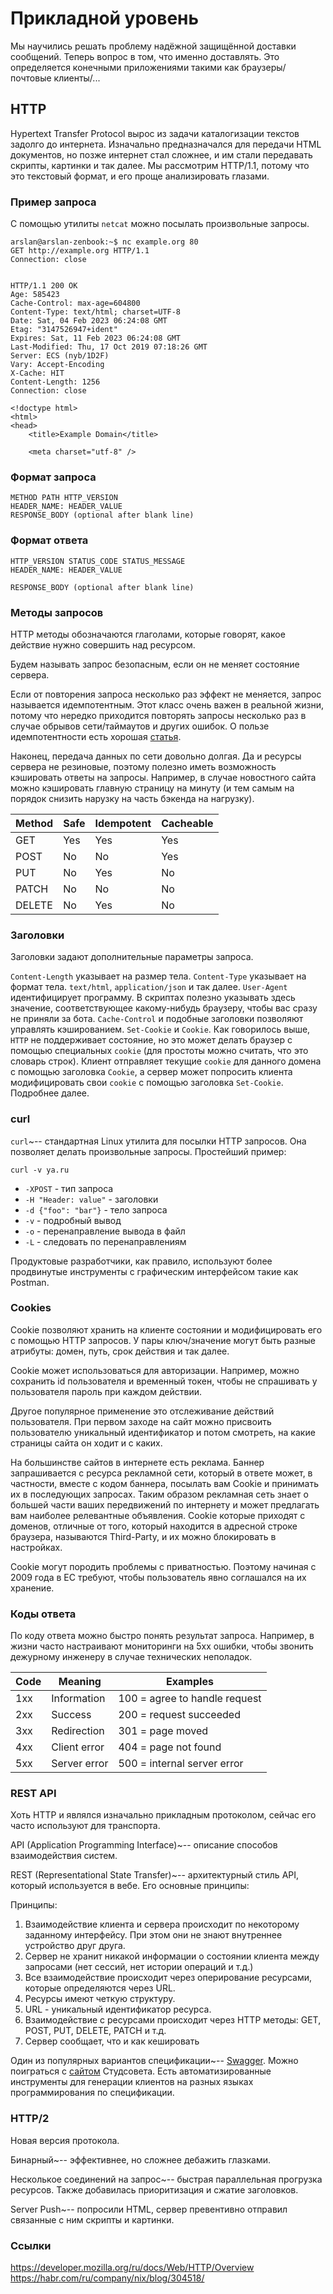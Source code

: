 # Прикладной уровень

Мы научились решать проблему надёжной защищённой доставки сообщений. Теперь вопрос в том, что именно доставлять. Это определяется конечными приложениями такими как браузеры/почтовые клиенты/...

## HTTP

Hypertext Transfer Protocol вырос из задачи каталогизации текстов задолго до интернета. Изначально предназначался для передачи HTML документов, но позже интернет стал сложнее, и им стали передавать скрипты, картинки и так далее. Мы рассмотрим HTTP/1.1, потому что это текстовый формат, и его проще анализировать глазами.

### Пример запроса

С помощью утилиты ``netcat`` можно посылать произвольные запросы.

```
arslan@arslan-zenbook:~$ nc example.org 80   
GET http://example.org HTTP/1.1
Connection: close


HTTP/1.1 200 OK
Age: 585423
Cache-Control: max-age=604800
Content-Type: text/html; charset=UTF-8
Date: Sat, 04 Feb 2023 06:24:08 GMT
Etag: "3147526947+ident"
Expires: Sat, 11 Feb 2023 06:24:08 GMT
Last-Modified: Thu, 17 Oct 2019 07:18:26 GMT
Server: ECS (nyb/1D2F)
Vary: Accept-Encoding
X-Cache: HIT
Content-Length: 1256
Connection: close

<!doctype html>
<html>
<head>
    <title>Example Domain</title>

    <meta charset="utf-8" />
```

### Формат запроса

```
METHOD PATH HTTP_VERSION
HEADER_NAME: HEADER_VALUE
RESPONSE_BODY (optional after blank line)
```

### Формат ответа

```
HTTP_VERSION STATUS_CODE STATUS_MESSAGE
HEADER_NAME: HEADER_VALUE

RESPONSE_BODY (optional after blank line)
```

### Методы запросов

HTTP методы обозначаются глаголами, которые говорят, какое действие нужно совершить над ресурсом.

Будем называть запрос безопасным, если он не меняет состояние сервера.

Если от повторения запроса несколько раз эффект не меняется, запрос называется идемпотентным. Этот класс очень важен в реальной жизни, потому что нередко приходится повторять запросы несколько раз в случае обрывов сети/таймаутов и других ошибок. О пользе идемпотентности есть хорошая [статья](https://habr.com/en/company/yandex/blog/442762/).

Наконец, передача данных по сети довольно долгая. Да и ресурсы сервера не резиновые, поэтому полезно иметь возможность кэшировать ответы на запросы. Например, в случае новостного сайта можно кэшировать главную страницу на минуту (и тем самым на порядок снизить нарузку на часть бэкенда на нагрузку).


| Method | Safe | Idempotent | Cacheable |
|--------|------|------------|-----------|
| GET    | Yes  | Yes        | Yes       |
| POST   | No   | No         | Yes       |
| PUT    | No   | Yes        | No        |
| PATCH  | No   | No         | No        |
| DELETE | No   | Yes        | No        |

### Заголовки

Заголовки задают дополнительные параметры запроса.

``Content-Length`` указывает на размер тела.
``Content-Type`` указывает на формат тела. ``text/html``, ``application/json`` и так далее.
``User-Agent`` идентифицирует программу. В скриптах полезно указывать здесь значение, соответствующее какому-нибудь браузеру, чтобы вас сразу не приняли за бота.
``Cache-Control`` и подобные заголовки позволяют управлять кэшированием.
``Set-Cookie`` и ``Cookie``. Как говорилось выше, ``HTTP`` не поддерживает состояние, но это может делать браузер с помощью специальных ``cookie`` (для простоты можно считать, что это словарь строк). Клиент отправляет текущие ``cookie`` для данного домена с помощью заголовка ``Cookie``, а сервер может попросить клиента модифицировать свои ``cookie`` с помощью заголовка ``Set-Cookie``. Подробнее далее.

### сurl

``curl``~-- стандартная Linux утилита для посылки HTTP запросов. Она позволяет делать произвольные запросы. Простейший пример:

```
curl -v ya.ru
```

* `-XPOST` - тип запроса
* `-H "Header: value"` - заголовки
* `-d {"foo": "bar"}` - тело запроса 
* `-v` - подробный вывод
* `-o` - перенаправление вывода в файл
* `-L` - следовать по перенаправлениям

Продуктовые разработчики, как правило, используют более продвинутые инструменты с графическим интерфейсом такие как Postman.


### Cookies

Cookie позволяют хранить на клиенте состоянии и модифицировать его с помощью HTTP запросов. У пары ключ/значение могут быть разные атрибуты: домен, путь, срок действия и так далее.

Cookie может использоваться для авторизации. Например, можно сохранить id пользователя и временный токен, чтобы не спрашивать у пользователя пароль при каждом действии.

Другое популярное применение это отслеживание действий пользователя. При первом заходе на сайт можно присвоить пользователю уникальный идентификатор и потом смотреть, на какие страницы сайта он ходит и с каких.

На большинстве сайтов в интернете есть реклама. Баннер запрашивается с ресурса рекламной сети, который в ответе может, в частности, вместе с кодом баннера, посылать вам Cookie и принимать их в последующих запросах. Таким образом рекламная сеть знает о большей части ваших передвижений по интернету и может предлагать вам наиболее релевантные объявления. Cookie которые приходят с доменов, отличные от того, который находится в адресной строке браузера, называются Third-Party, и их можно блокировать в настройках.

Cookie могут породить проблемы с приватностью. Поэтому начиная с 2009 года в ЕС требуют, чтобы пользователь явно соглашался на их хранение. 

### Коды ответа

По коду ответа можно быстро понять результат запроса. Например, в жизни часто настраивают мониторинги на 5xx ошибки, чтобы звонить дежурному инженеру в случае технических неполадок.

| Code | Meaning      | Examples                      |
|------|--------------|-------------------------------|
| 1xx  | Information  | 100 = agree to handle request |
| 2xx  | Success      | 200 = request succeeded       |
| 3xx  | Redirection  | 301 = page moved              |
| 4xx  | Client error | 404 = page not found          |
| 5xx  | Server error | 500 = internal server error   |

### REST API

Хоть HTTP и являлся изначально прикладным протоколом, сейчас его часто используют для транспорта. 

API (Application Programming Interface)~-- описание способов взаимодействия систем.

REST (Representational State Transfer)~-- архитектурный стиль API, который используется в вебе. Его основные принципы:

Принципы:
1. Взаимодействие клиента и сервера происходит по некоторому заданному интерфейсу. При этом они не знают внутреннее устройство друг друга. 
2. Сервер не хранит никакой информации о состоянии клиента между запросами (нет сессий, нет истории операций и т.д.)
3. Все взаимодействие происходит через оперирование ресурсами, которые определяются через URL.
4. Ресурсы имеют четкую структуру.
5. URL - уникальный идентификатор ресурса.
6. Взаимодействие с ресурсами происходит через HTTP методы: GET, POST, PUT, DELETE, PATCH и т.д.
7. Сервер сообщает, что и как кешировать

Один из популярных вариантов спецификации~-- [Swagger](https://swagger.io/specification/). Можно поиграться с [сайтом](https://stfpmi.ru/api/) Студсовета. Есть автоматизированные инструменты для генерации клиентов на разных языках программирования по спецификации.


### HTTP/2

Новая версия протокола.

Бинарный~-- эффективнее, но сложнее дебажить глазками.

Несколькое соединений на запрос~-- быстрая параллельная прогрузка ресурсов. Также добавилась приоритизация и сжатие заголовков.

Server Push~-- попросили HTML, сервер превентивно отправил связанные с ним скрипты и картинки.

### Ссылки

https://developer.mozilla.org/ru/docs/Web/HTTP/Overview
https://habr.com/ru/company/nix/blog/304518/
